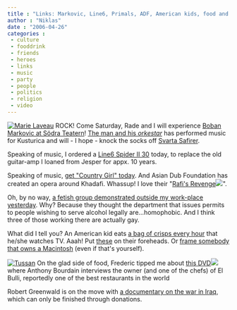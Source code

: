 ```yaml
---
title : "Links: Markovic, Line6, Primals, ADF, American kids, food and Greenwald"
author : "Niklas"
date : "2006-04-26"
categories : 
 - culture
 - fooddrink
 - friends
 - heroes
 - links
 - music
 - party
 - people
 - politics
 - religion
 - video
---
```


[![Marie Laveau](http://static.flickr.com/50/134263467_344517a033_m.jpg)](https://niklasblog.com/wp-content/plugins/falbum/wp/album.php?show=recent&photo=134263467) ROCK! Come Saturday, Rade and I will experience [Boban Markovic at Södra Teatern](http://www.sodrateatern.com/html/programArtist.asp?prodnr=12620)! [The man and his _orkestar_](http://www.piranha.de/records/english/artists/art_boban.htm) has performed music for Kusturica and will - I hope - knock the socks off [Svarta Safirer](https://niklasblog.com/?p=937).

Speaking of music, I ordered a [Line6 Spider II 30](http://www.line6.com/spiderii/30.html) today, to replace the old guitar-amp I loaned from Jesper for appx. 10 years.

Speaking of music, [get "Country Girl" today](http://somevelvetblog.blogspot.com/2006/04/primal-scream-ii.html). And Asian Dub Foundation has created an opera around Khadafi. Whassup! I love their "[Rafi's Revenge](http://www.amazon.com/exec/obidos/redirect?link_code=ur2&tag=niklasblog-20&camp=1789&creative=9325&path=http%3A%2F%2Fwww.amazon.com%2Fgp%2Fproduct%2FB00000DLV4)![](http://www.assoc-amazon.com/e/ir?t=niklasblog-20&l=ur2&o=1)".

Oh, by no way, [a fetish group demonstrated outside my work-place yesterday](http://qx.se/nyheter/artikel.php?artikelid=4329). Why? Because they thought the department that issues permits to people wishing to serve alcohol legally are...homophobic. And I think three of those working there are actually gay.

What did I tell you? An American kid eats [a bag of crisps every hour](http://feeds.feedburner.com/boingboing/iBag?m=962) that he/she watches TV. Aaah! Put [these](http://www.goatsesticker.com) on their foreheads. Or [frame somebody that owns a Macintosh](http://www.flickr.com/photos/goatsesticker/130647005/in/pool-laptopstickers) (even if that's yourself).

[![Tussan](http://static.flickr.com/54/134226812_1a79e57512_m.jpg)](https://niklasblog.com/wp-content/plugins/falbum/wp/album.php?show=recent&photo=134226812) On the glad side of food, Frederic tipped me about [this DVD](http://www.amazon.com/exec/obidos/redirect?link_code=ur2&tag=niklasblog-20&camp=1789&creative=9325&path=http%3A%2F%2Fwww.amazon.com%2Fgp%2Fproduct%2F0061157074)![](http://www.assoc-amazon.com/e/ir?t=niklasblog-20&l=ur2&o=1) where Anthony Bourdain interviews the owner (and one of the chefs) of El Bulli, reportedly one of the best restaurants in the world

Robert Greenwald is on the move with [a documentary on the war in Iraq](http://iraqforsale.org), which can only be finished through donations.
